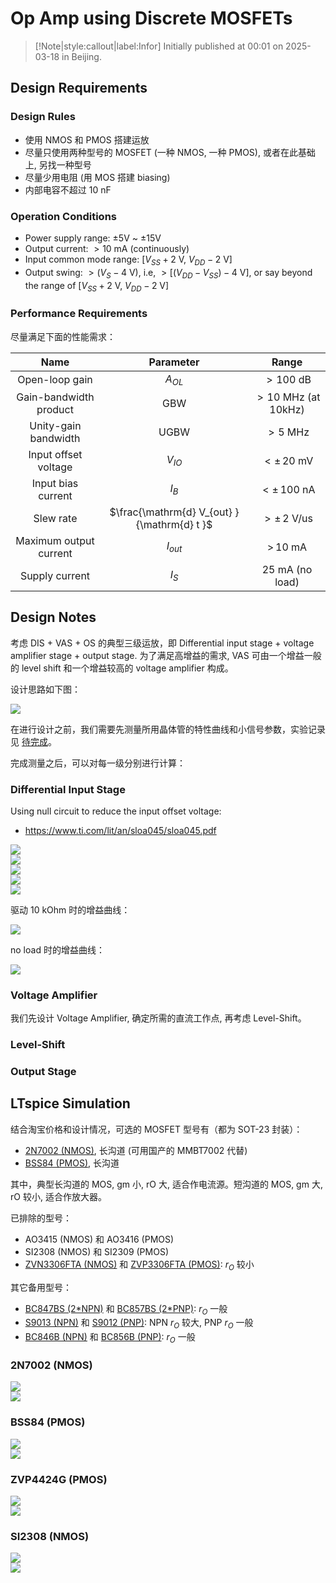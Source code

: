 # Op Amp using Discrete MOSFETs

> [!Note|style:callout|label:Infor]
Initially published at 00:01 on 2025-03-18 in Beijing.



## Design Requirements

### Design Rules

- 使用 NMOS 和 PMOS 搭建运放
- 尽量只使用两种型号的 MOSFET (一种 NMOS, 一种 PMOS), 或者在此基础上, 另找一种型号
- 尽量少用电阻 (用 MOS 搭建 biasing)
- 内部电容不超过 $10\ \mathrm{nF}$

### Operation Conditions

- Power supply range: ±5V ~ ±15V
- Output current: $> 10\ \mathrm{mA}$ (continuously)
- Input common mode range: $[V_{SS} + 2 \ \mathrm{V},\ V_{DD} - 2 \ \mathrm{V}]$
- Output swing: $> (V_S - 4\ \mathrm{V})$, i.e, $> [ (V_{DD} - V_{SS}) - 4\ \mathrm{V} ]$, or say beyond the range of $[V_{SS} + 2 \ \mathrm{V},\ V_{DD} - 2 \ \mathrm{V}]$


### Performance Requirements

<!-- 
- Open-loop gain: $A_{OL} > 100\ \mathrm{dB}$
- Gain-bandwidth product: $\mathrm{GBW} > 1\ \mathrm{MHz}$
- Input offset voltage: $V_{IO} < 20\ \mathrm{mV}$
- Input bias current: $|I_B| < 100\ \mathrm{nA}$
 -->


尽量满足下面的性能需求：

<div class='center'>

| Name | Parameter | Range |
|:-:|:-:|:-:|
 | Open-loop gain | $A_{OL}$ | $> 100\ \mathrm{dB}$ |
 | Gain-bandwidth product | $\mathrm{GBW}$ | $> 10\ \mathrm{MHz}$ (at 10kHz) |
 | Unity-gain bandwidth | $\mathrm{UGBW}$ | $> 5\ \mathrm{MHz}$ |
 | Input offset voltage | $V_{IO}$ | $< ±\, 20\ \mathrm{mV}$ |
 | Input bias current | $I_B$ | $< ±\, 100\ \mathrm{nA}$ |
 | Slew rate | $\frac{\mathrm{d} V_{out} }{\mathrm{d} t }$ | $> ±\, 2 \ \mathrm{V/us}$ |
 | Maximum output current | $I_{out}$ | $> \, 10 \ \mathrm{mA}$ |
 | Supply current | $I_S$ | $25 \ \mathrm{mA}$ (no load) |
</div>

## Design Notes

考虑 DIS + VAS + OS 的典型三级运放，即 Differential input stage + voltage amplifier stage + output stage. 为了满足高增益的需求, VAS 可由一个增益一般的 level shift 和一个增益较高的 voltage amplifier 构成。

设计思路如下图：
<div class="center"><img src="https://imagebank-0.oss-cn-beijing.aliyuncs.com/VS-PicGo/2025-03-18-19-45-54_Op Amp using Discrete MOSFETs.jpeg"/></div>

在进行设计之前，我们需要先测量所用晶体管的特性曲线和小信号参数，实验记录见 [待完成](待完成)。

完成测量之后，可以对每一级分别进行计算：

### Differential Input Stage



Using null circuit to reduce the input offset voltage:
- https://www.ti.com/lit/an/sloa045/sloa045.pdf
<div class="center"><img src="https://imagebank-0.oss-cn-beijing.aliyuncs.com/VS-PicGo/2025-03-18-18-41-34_Op Amp using Discrete MOSFETs.png"/></div>

<div class="center"><img src="https://imagebank-0.oss-cn-beijing.aliyuncs.com/VS-PicGo/2025-03-19-00-45-02_Op Amp using Discrete MOSFETs.png"/></div>
<div class="center"><img src="https://imagebank-0.oss-cn-beijing.aliyuncs.com/VS-PicGo/2025-03-19-00-52-37_Op Amp using Discrete MOSFETs.png"/></div>
<div class="center"><img src="https://imagebank-0.oss-cn-beijing.aliyuncs.com/VS-PicGo/2025-03-19-00-55-52_Op Amp using Discrete MOSFETs.png"/></div>
<div class="center"><img src="https://imagebank-0.oss-cn-beijing.aliyuncs.com/VS-PicGo/2025-03-19-00-56-31_Op Amp using Discrete MOSFETs.png"/></div>

驱动 10 kOhm 时的增益曲线：
<div class="center"><img src="https://imagebank-0.oss-cn-beijing.aliyuncs.com/VS-PicGo/2025-03-19-17-38-19_Op Amp using Discrete MOSFETs.png"/></div>

no load 时的增益曲线：
<!-- <div class="center"><img src="https://imagebank-0.oss-cn-beijing.aliyuncs.com/VS-PicGo/2025-03-19-17-39-51_Op Amp using Discrete MOSFETs.png"/></div>
 -->
<!-- <div class="center"><img src="https://imagebank-0.oss-cn-beijing.aliyuncs.com/VS-PicGo/2025-03-19-17-45-12_Op Amp using Discrete MOSFETs.png"/></div>
 -->
<div class="center"><img src="https://imagebank-0.oss-cn-beijing.aliyuncs.com/VS-PicGo/2025-03-19-17-45-56_Op Amp using Discrete MOSFETs.png"/></div>

### Voltage Amplifier

我们先设计 Voltage Amplifier, 确定所需的直流工作点, 再考虑 Level-Shift。

### Level-Shift

### Output Stage

## LTspice Simulation

结合淘宝价格和设计情况，可选的 MOSFET 型号有（都为 SOT-23 封装）：
- [2N7002 (NMOS)](https://item.szlcsc.com/datasheet/2N7002LT1G/17020.html), 长沟道 (可用国产的 MMBT7002 代替)
- [BSS84 (PMOS)](https://item.szlcsc.com/datasheet/BSS84LT1G/83234.html), 长沟道

其中，典型长沟道的 MOS, gm 小, rO 大, 适合作电流源。短沟道的 MOS, gm 大, rO 较小, 适合作放大器。

已排除的型号：
- AO3415 (NMOS) 和 AO3416 (PMOS)
- SI2308 (NMOS) 和 SI2309 (PMOS)
- [ZVN3306FTA (NMOS)](https://item.szlcsc.com/datasheet/ZVN3306FTA/166652.html) 和 [ZVP3306FTA (PMOS)](https://item.szlcsc.com/datasheet/ZVP3306FTA/162357.html): $r_O$ 较小

其它备用型号：
- [BC847BS (2*NPN)](https://item.szlcsc.com/datasheet/BC847BS/43142126.html) 和 [BC857BS (2*PNP)](https://item.szlcsc.com/datasheet/BC857BS/43142127.html): $r_O$ 一般
- [S9013 (NPN)](https://item.szlcsc.com/datasheet/S9013/21397165.html) 和 [S9012 (PNP)](https://item.szlcsc.com/datasheet/S9012/21397167.html): NPN $r_O$ 较大, PNP $r_O$ 一般
- [BC846B (NPN)](https://item.szlcsc.com/datasheet/BC846B/21397172.html) 和 [BC856B (PNP)](https://item.szlcsc.com/datasheet/BC856B/21397174.html): $r_O$ 一般

### 2N7002 (NMOS)

<div class="center"><img src="https://imagebank-0.oss-cn-beijing.aliyuncs.com/VS-PicGo/2025-03-18-23-04-01_Op Amp using Discrete MOSFETs.png"/></div>
<!-- <div class="center"><img src="https://imagebank-0.oss-cn-beijing.aliyuncs.com/VS-PicGo/2025-03-18-22-40-55_Op Amp using Discrete MOSFETs.png"/></div> -->
<div class="center"><img src="https://imagebank-0.oss-cn-beijing.aliyuncs.com/VS-PicGo/2025-03-18-22-44-06_Op Amp using Discrete MOSFETs.png"/></div>

### BSS84 (PMOS)

<div class="center"><img src="https://imagebank-0.oss-cn-beijing.aliyuncs.com/VS-PicGo/2025-03-18-23-41-21_Op Amp using Discrete MOSFETs.png"/></div>
<div class="center"><img src="https://imagebank-0.oss-cn-beijing.aliyuncs.com/VS-PicGo/2025-03-18-23-42-17_Op Amp using Discrete MOSFETs.png"/></div>

### ZVP4424G (PMOS)

<div class="center"><img src="https://imagebank-0.oss-cn-beijing.aliyuncs.com/VS-PicGo/2025-03-18-23-05-45_Op Amp using Discrete MOSFETs.png"/></div>
<!-- <div class="center"><img src="https://imagebank-0.oss-cn-beijing.aliyuncs.com/VS-PicGo/2025-03-18-23-00-59_Op Amp using Discrete MOSFETs.png"/></div> -->
<div class="center"><img src="https://imagebank-0.oss-cn-beijing.aliyuncs.com/VS-PicGo/2025-03-18-23-02-03_Op Amp using Discrete MOSFETs.png"/></div>

### SI2308 (NMOS)
<div class="center"><img src="https://imagebank-0.oss-cn-beijing.aliyuncs.com/VS-PicGo/2025-03-18-22-51-11_Op Amp using Discrete MOSFETs.png"/></div>
<div class="center"><img src="https://imagebank-0.oss-cn-beijing.aliyuncs.com/VS-PicGo/2025-03-18-22-54-51_Op Amp using Discrete MOSFETs.png"/></div>

